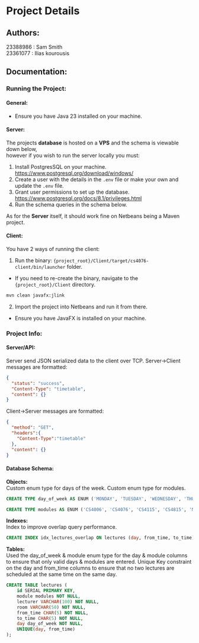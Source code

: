 # Project Details
## Authors:
23388986 : Sam Smith <br>
23361077 : Ilias kourousis <br>

## Documentation:
### Running the Project:
#### General:
- Ensure you have Java 23 installed on your machine.

#### Server:
The projects **database** is hosted on a **VPS** and the schema is viewable down below,<br>
however if you wish to run the server locally you must:
1. Install PostgresSQL on your machine. https://www.postgresql.org/download/windows/
2. Create a user with the details in the `.env` file or make your own and update the `.env` file.
3. Grant user permissions to set up the database. https://www.postgresql.org/docs/8.1/privileges.html
4. Run the schema queries in the schema below. 

As for the **Server** itself, it should work fine on Netbeans being a Maven project.

#### Client:
You have 2 ways of running the client:
1. Run the binary: `{project_root}/Client/target/cs4076-client/bin/launcher` folder. 
- If you need to re-create the binary, navigate to the `{project_root}/Client` directory.
```bash
mvn clean javafx:jlink
```
2. Import the project into Netbeans and run it from there.
- Ensure you have JavaFX is installed on your machine.

### Project Info:
#### Server/API:
Server send JSON serialized data to the client over TCP.
Server->Client messages are formatted:
```json
{
  "status": "success",
  "Content-Type": "timetable",
  "content": {}
}
```

Client->Server messages are formatted:
```json
{
  "method": "GET",
  "headers":{
    "Content-Type":"timetable"
  },
  "content": {}
}
```

#### Database Schema:
**Objects:** <br>
Custom enum type for days of the week.
Custom enum type for modules.
```sql
CREATE TYPE day_of_week AS ENUM ('MONDAY', 'TUESDAY', 'WEDNESDAY', 'THURSDAY', 'FRIDAY');

CREATE TYPE modules AS ENUM ('CS4006', 'CS4076', 'CS4115', 'CS4815', 'MA4413');
```

**Indexes:** <br>
Index to improve overlap query performance.
```sql
CREATE INDEX idx_lectures_overlap ON lectures (day, from_time, to_time);
```

**Tables:** <br>
Used the day_of_week & module enum type for the day & module columns to ensure that only valid days & modules are entered.
Unique Key constraint on the day and from_time columns to ensure that no two lectures are scheduled at the same time on the same day.
```sql
CREATE TABLE lectures (
    id SERIAL PRIMARY KEY,
    module modules NOT NULL,
    lecturer VARCHAR(100) NOT NULL,
    room VARCHAR(50) NOT NULL,
    from_time CHAR(5) NOT NULL, 
    to_time CHAR(5) NOT NULL, 
    day day_of_week NOT NULL,
    UNIQUE(day, from_time)
);
```



